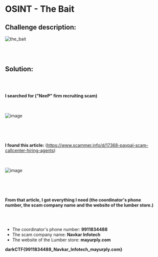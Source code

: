 # OSINT - The Bait



## Challenge description:
![the_bait](https://user-images.githubusercontent.com/70543460/94457882-dcd00880-01bd-11eb-93bf-d4f978706eb2.png)


<br/><br/>
## Solution:
<br/><br/>

**I searched for ("NeeP" firm recruiting scam)**

<br/><br/>
![image](https://user-images.githubusercontent.com/70543460/94458343-7dbec380-01be-11eb-9457-eb4dfe7d2e38.png)
<br/><br/>

<br/><br/>

**I found this article:** (https://www.scammer.info/d/17368-paypal-scam-callcenter-hiring-agents)

<br/><br/>
![image](https://user-images.githubusercontent.com/70543460/94458280-667fd600-01be-11eb-8bf2-bc606a47b590.png)
<br/><br/>

<br/><br/>

**From that article, I got everything I need (the coordinator's phone number, the scam company name and the website of the lumber store.)**

<br/><br/>

- The coordinator's phone number: **9911834488**
- The scam company name: **Navkar Infotech**
- The website of the Lumber store: **mayurply.com**


**darkCTF{9911834488_Navkar_Infotech_mayurply.com}**
